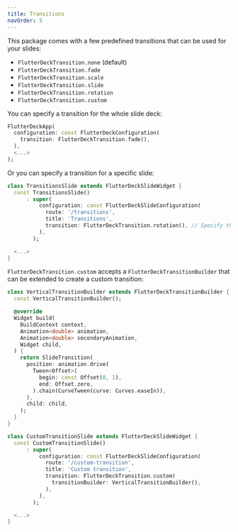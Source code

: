 ```yaml
---
title: Transitions
navOrder: 5
---
```

This package comes with a few predefined transitions that can be used for your slides:

- `FlutterDeckTransition.none` (default)
- `FlutterDeckTransition.fade`
- `FlutterDeckTransition.scale`
- `FlutterDeckTransition.slide`
- `FlutterDeckTransition.rotation`
- `FlutterDeckTransition.custom`

You can specify a transition for the whole slide deck:

```dart
FlutterDeckApp(
  configuration: const FlutterDeckConfiguration(
    transition: FlutterDeckTransition.fade(),
  ),
  <...>
);
```

Or you can specify a transition for a specific slide:

```dart
class TransitionsSlide extends FlutterDeckSlideWidget {
  const TransitionsSlide()
      : super(
          configuration: const FlutterDeckSlideConfiguration(
            route: '/transitions',
            title: 'Transitions',
            transition: FlutterDeckTransition.rotation(), // Specify the transition for the slide
          ),
        );

  <...>
}
```

`FlutterDeckTransition.custom` accepts a `FlutterDeckTransitionBuilder` that can be extended to create a custom transition:

```dart
class VerticalTransitionBuilder extends FlutterDeckTransitionBuilder {
  const VerticalTransitionBuilder();

  @override
  Widget build(
    BuildContext context,
    Animation<double> animation,
    Animation<double> secondaryAnimation,
    Widget child,
  ) {
    return SlideTransition(
      position: animation.drive(
        Tween<Offset>(
          begin: const Offset(0, 1),
          end: Offset.zero,
        ).chain(CurveTween(curve: Curves.easeIn)),
      ),
      child: child,
    );
  }
}

class CustomTransitionSlide extends FlutterDeckSlideWidget {
  const CustomTransitionSlide()
      : super(
          configuration: const FlutterDeckSlideConfiguration(
            route: '/custom-transition',
            title: 'Custom transition',
            transition: FlutterDeckTransition.custom(
              transitionBuilder: VerticalTransitionBuilder(),
            ),
          ),
        );

  <...>
}
```
